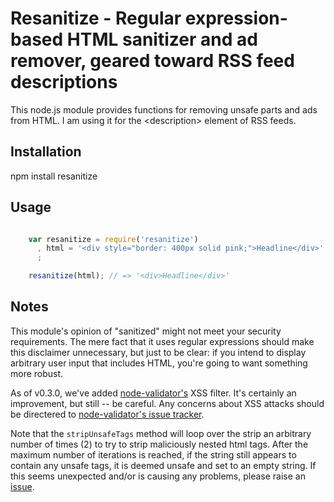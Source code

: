 #  Resanitize - Regular expression-based HTML sanitizer and ad remover, geared toward RSS feed descriptions

This node.js module provides functions for removing unsafe parts and ads from
HTML. I am using it for the &lt;description&gt; element of RSS feeds.

## Installation

npm install resanitize

## Usage

```javascript

    var resanitize = require('resanitize')
      , html = '<div style="border: 400px solid pink;">Headline</div>'
      ;

    resanitize(html); // => '<div>Headline</div>'
```

## Notes

This module's opinion of "sanitized" might not meet your security requirements.
The mere fact that it uses regular expressions should make this disclaimer
unnecessary, but just to be clear: if you intend to display arbitrary user input
that includes HTML, you're going to want something more robust.

As of v0.3.0, we've added [node-validator's](//github.com/chriso/node-validator) XSS
filter. It's certainly an improvement, but still -- be careful. Any concerns
about XSS attacks should be directered to [node-validator's issue tracker](//github.com/chriso/node-validator/issues).

Note that the `stripUnsafeTags` method will loop over the strip an arbitrary
number of times (2) to try to strip maliciously nested html tags. After the
maximum number of iterations is reached, if the string still appears to contain
any unsafe tags, it is deemed unsafe and set to an empty string. If this seems
unexpected and/or is causing any problems, please raise an [issue](//github.com/danmactough/node-resanitize/issues).